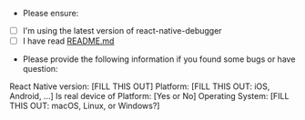 * Please ensure:

- [ ] I'm using the latest version of react-native-debugger
- [ ] I have read [README.md](https://github.com/jhen0409/react-native-debugger/blob/master/README.md)

* Please provide the following information if you found some bugs or have question:

React Native version: [FILL THIS OUT]
Platform: [FILL THIS OUT: iOS, Android, ...]
Is real device of Platform: [Yes or No]
Operating System: [FILL THIS OUT: macOS, Linux, or Windows?]
